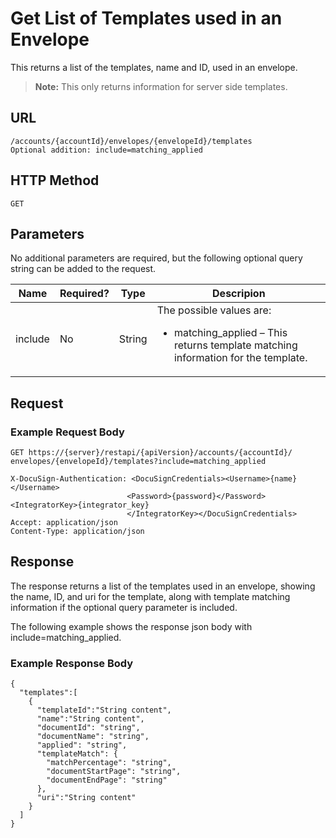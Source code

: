 # Get List of Templates used in an Envelope

This returns a list of the templates, name and ID, used in an envelope.

>**Note:** This only returns information for server side templates.

## URL

    /accounts/{accountId}/envelopes/{envelopeId}/templates
    Optional addition: include=matching_applied

## HTTP Method

    GET

## Parameters

No additional parameters are required, but the following optional query string can be added to the request.

|Name|Required?|Type|Descripion|
|----|---------|----|----------|
|include|No|String|The possible values are:<br/><ul><li>matching_applied – This returns template matching information for the template.</li></ul>|

## Request

### Example Request Body

    GET https://{server}/restapi/{apiVersion}/accounts/{accountId}/
    envelopes/{envelopeId}/templates?include=matching_applied
    
    X-DocuSign-Authentication: <DocuSignCredentials><Username>{name}</Username>
                              <Password>{password}</Password><IntegratorKey>{integrator_key}
                              </IntegratorKey></DocuSignCredentials>
    Accept: application/json
    Content-Type: application/json

## Response

The response returns a list of the templates used in an envelope, showing the name, ID, and uri for the template, along with template matching information if the optional query parameter is included.

The following example shows the response json body with include=matching_applied.

### Example Response Body

    {
      "templates":[
        {
          "templateId":"String content",
          "name":"String content",
          "documentId": "string",
          "documentName": "string",
          "applied": "string",
          "templateMatch": {
            "matchPercentage": "string",
            "documentStartPage": "string",
            "documentEndPage": "string"
          },
          "uri":"String content"
        }
      ]
    }
